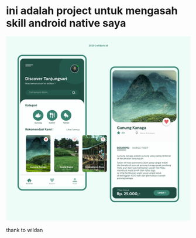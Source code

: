 
# ini adalah project untuk mengasah skill android native saya

![UI by Wildan](ui%20by%20ozol.jpeg)

thank to wildan